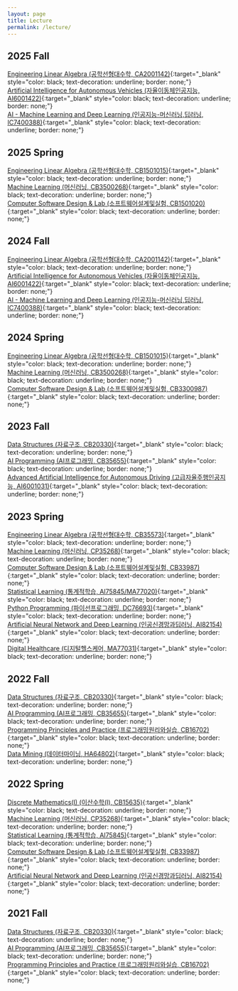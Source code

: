 ```yaml
---
layout: page
title: Lecture
permalink: /lecture/
---
```


## 2025 Fall

[Engineering Linear Algebra (공학선형대수학, CA2001142)](https://plato.pusan.ac.kr/){:target="_blank" style="color: black; text-decoration: underline; border: none;"}  
[Artificial Intelligence for Autonomous Vehicles (자율이동체인공지능, AI6001422)](https://plato.pusan.ac.kr/){:target="_blank" style="color: black; text-decoration: underline; border: none;"}  
[AI - Machine Learning and Deep Learning (인공지능-머신러닝,딥러닝, IC7400388)](https://plato.pusan.ac.kr/){:target="_blank" style="color: black; text-decoration: underline; border: none;"}  

## 2025 Spring

[Engineering Linear Algebra (공학선형대수학, CB1501015)](https://plato.pusan.ac.kr/){:target="_blank" style="color: black; text-decoration: underline; border: none;"}  
[Machine Learning (머신러닝, CB3500268)](https://plato.pusan.ac.kr/){:target="_blank" style="color: black; text-decoration: underline; border: none;"}  
[Computer Software Design & Lab (소프트웨어설계및실험, CB1501020)](https://plato.pusan.ac.kr/){:target="_blank" style="color: black; text-decoration: underline; border: none;"}  

## 2024 Fall

[Engineering Linear Algebra (공학선형대수학, CA2001142)](https://plato.pusan.ac.kr/){:target="_blank" style="color: black; text-decoration: underline; border: none;"}  
[Artificial Intelligence for Autonomous Vehicles (자율이동체인공지능, AI6001422)](https://plato.pusan.ac.kr/){:target="_blank" style="color: black; text-decoration: underline; border: none;"}  
[AI - Machine Learning and Deep Learning (인공지능-머신러닝,딥러닝, IC7400388)](https://plato.pusan.ac.kr/){:target="_blank" style="color: black; text-decoration: underline; border: none;"}  

## 2024 Spring

[Engineering Linear Algebra (공학선형대수학, CB1501015)](https://plato.pusan.ac.kr/){:target="_blank" style="color: black; text-decoration: underline; border: none;"}  
[Machine Learning (머신러닝, CB3500268)](https://plato.pusan.ac.kr/){:target="_blank" style="color: black; text-decoration: underline; border: none;"}  
[Computer Software Design & Lab (소프트웨어설계및실험, CB3300987)](https://plato.pusan.ac.kr/){:target="_blank" style="color: black; text-decoration: underline; border: none;"}  

## 2023 Fall
[Data Structures (자료구조, CB20330)](https://plato.pusan.ac.kr/){:target="_blank" style="color: black; text-decoration: underline; border: none;"}  
[AI Programming (AI프로그래밍, CB35655)](https://plato.pusan.ac.kr/){:target="_blank" style="color: black; text-decoration: underline; border: none;"}  
[Advanced Artificial Intelligence for Autonomous Driving (고급자율주행인공지능, AI6001031)](https://plato.pusan.ac.kr/){:target="_blank" style="color: black; text-decoration: underline; border: none;"}  


## 2023 Spring

[Engineering Linear Algebra (공학선형대수학, CB35573)](https://plato.pusan.ac.kr/){:target="_blank" style="color: black; text-decoration: underline; border: none;"}  
[Machine Learning (머신러닝, CP35268)](https://plato.pusan.ac.kr/){:target="_blank" style="color: black; text-decoration: underline; border: none;"}  
[Computer Software Design & Lab (소프트웨어설계및실험, CB33987)](https://plato.pusan.ac.kr/){:target="_blank" style="color: black; text-decoration: underline; border: none;"}  
[Statistical Learning (통계적학습, AI75845/MA77020)](https://plato.pusan.ac.kr/){:target="_blank" style="color: black; text-decoration: underline; border: none;"}  
[Python Programming (파이선프로그래밍, DC76693)](https://plato.pusan.ac.kr/){:target="_blank" style="color: black; text-decoration: underline; border: none;"}  
[Artificial Neural Network and Deep Learning (인공신경망과딥러닝, AI82154)](https://plato.pusan.ac.kr/){:target="_blank" style="color: black; text-decoration: underline; border: none;"}  
[Digital Healthcare (디지털헬스케어, MA77031)](https://plato.pusan.ac.kr/){:target="_blank" style="color: black; text-decoration: underline; border: none;"}  


## 2022 Fall

[Data Structures (자료구조, CB20330)](https://plato.pusan.ac.kr/){:target="_blank" style="color: black; text-decoration: underline; border: none;"}  
[AI Programming (AI프로그래밍, CB35655)](https://plato.pusan.ac.kr/){:target="_blank" style="color: black; text-decoration: underline; border: none;"}  
[Programming Principles and Practice (프로그래밍원리와실습, CB16702)](https://plato.pusan.ac.kr/){:target="_blank" style="color: black; text-decoration: underline; border: none;"}  
[Data Mining (데이터마이닝, HA64802)](https://plato.pusan.ac.kr/){:target="_blank" style="color: black; text-decoration: underline; border: none;"}  


## 2022 Spring

[Discrete Mathematics(I) (이산수학(I), CB15635)](https://plato.pusan.ac.kr/){:target="_blank" style="color: black; text-decoration: underline; border: none;"}  
[Machine Learning (머신러닝, CP35268)](https://plato.pusan.ac.kr/){:target="_blank" style="color: black; text-decoration: underline; border: none;"}  
[Statistical Learning (통계적학습, AI75845)](https://plato.pusan.ac.kr/){:target="_blank" style="color: black; text-decoration: underline; border: none;"}  
[Computer Software Design & Lab (소프트웨어설계및실험, CB33987)](https://plato.pusan.ac.kr/){:target="_blank" style="color: black; text-decoration: underline; border: none;"}  
[Artificial Neural Network and Deep Learning (인공신경망과딥러닝, AI82154)](https://plato.pusan.ac.kr/){:target="_blank" style="color: black; text-decoration: underline; border: none;"}  


## 2021 Fall

[Data Structures (자료구조, CB20330)](https://plato.pusan.ac.kr/){:target="_blank" style="color: black; text-decoration: underline; border: none;"}  
[AI Programming (AI프로그래밍, CB35655)](https://plato.pusan.ac.kr/){:target="_blank" style="color: black; text-decoration: underline; border: none;"}  
[Programming Principles and Practice (프로그래밍원리와실습, CB16702)](https://plato.pusan.ac.kr/){:target="_blank" style="color: black; text-decoration: underline; border: none;"}  

